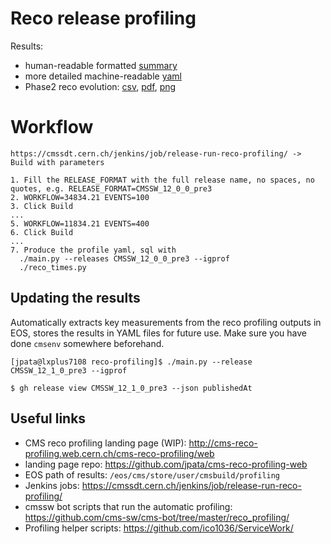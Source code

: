 # Reco release profiling

Results:
- human-readable formatted [summary](results/summary.md)
- more detailed machine-readable [yaml](results/summary.yaml)
- Phase2 reco evolution: [csv](results/release_timing.csv), [pdf](results/release_timing.pdf), [png](results/release_timing.png)

# Workflow
```
https://cmssdt.cern.ch/jenkins/job/release-run-reco-profiling/ -> Build with parameters

1. Fill the RELEASE_FORMAT with the full release name, no spaces, no quotes, e.g. RELEASE_FORMAT=CMSSW_12_0_0_pre3
2. WORKFLOW=34834.21 EVENTS=100
3. Click Build
...
5. WORKFLOW=11834.21 EVENTS=400
6. Click Build
...
7. Produce the profile yaml, sql with
  ./main.py --releases CMSSW_12_0_0_pre3 --igprof
  ./reco_times.py
```

## Updating the results
Automatically extracts key measurements from the reco profiling outputs in EOS, stores the results in YAML files for future use. Make sure you have done `cmsenv` somewhere beforehand.

```
[jpata@lxplus7108 reco-profiling]$ ./main.py --release CMSSW_12_1_0_pre3 --igprof
```

```
$ gh release view CMSSW_12_1_0_pre3 --json publishedAt
```

## Useful links
- CMS reco profiling landing page (WIP): http://cms-reco-profiling.web.cern.ch/cms-reco-profiling/web
- landing page repo: https://github.com/jpata/cms-reco-profiling-web
- EOS path of results: `/eos/cms/store/user/cmsbuild/profiling`
- Jenkins jobs: https://cmssdt.cern.ch/jenkins/job/release-run-reco-profiling/
- cmssw bot scripts that run the automatic profiling: https://github.com/cms-sw/cms-bot/tree/master/reco_profiling/
- Profiling helper scripts: https://github.com/ico1036/ServiceWork/
